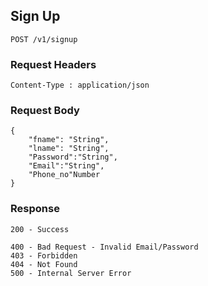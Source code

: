 ## Sign Up

<!-- Test change -->

```
POST /v1/signup
```

### Request Headers

```
Content-Type : application/json
```

### Request Body

```
{
    "fname": "String",
    "lname": "String",
    "Password":"String",
    "Email":"String",
    "Phone_no"Number
}
```

<!-- Redirect to ("/") -->

### Response

```
200 - Success

400 - Bad Request - Invalid Email/Password
403 - Forbidden
404 - Not Found
500 - Internal Server Error
```
